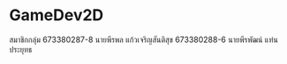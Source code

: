 # GameDev2D

สมาชิกกลุ่ม
673380287-8 นายพีรพล แก้วเจริญสันติสุข
673380288-6 นายพีรพัฒน์ แท่นประยุทธ
